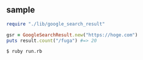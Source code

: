 ## sample
```:run.rb
require "./lib/google_search_result"

gsr = GoogleSearchResult.new("https://hoge.com")
puts result.count("/fuga") #=> 20
```

```
$ ruby run.rb
```
